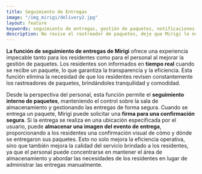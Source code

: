 ```yaml
---
title: Seguimiento de Entregas
image: "/img_mirigi/delivery2.jpg"
layout: feature
keywords: seguimiento de entregas, gestión de paquetes, notificaciones, actualizaciones en tiempo real, seguridad, comodidad
description: No revise el rastreador de paquetes, deje que Mirigi le notifique cuando llegue su entrega.
---
```


**La función de seguimiento de entregas de Mirigi** ofrece una experiencia impecable tanto para los residentes como para el personal al mejorar la gestión de paquetes. Los residentes son informados en **tiempo real** cuando se recibe un paquete, lo que garantiza la transparencia y la eficiencia. Esta función elimina la necesidad de que los residentes revisen constantemente los rastreadores de paquetes, brindándoles tranquilidad y comodidad.

Desde la perspectiva del personal, esta función permite el **seguimiento interno de paquetes**, manteniendo el control sobre la sala de almacenamiento y gestionando las entregas de forma segura. Cuando se entrega un paquete, Mirigi puede solicitar una **firma para una confirmación segura**. Si la entrega se realiza en una ubicación especificada por el usuario, puede **almacenar una imagen del evento de entrega**, proporcionando a los residentes una confirmación visual de cómo y dónde se entregaron sus paquetes. Esto no solo mejora la eficiencia operativa, sino que también mejora la calidad del servicio brindado a los residentes, ya que el personal puede concentrarse en mantener el área de almacenamiento y abordar las necesidades de los residentes en lugar de administrar las entregas manualmente.
